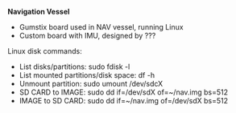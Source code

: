 **Navigation Vessel**

* Gumstix board used in NAV vessel, running Linux
* Custom board with IMU, designed by ???

Linux disk commands:
* List disks/partitions: sudo fdisk -l
* List mounted partitions/disk space: df -h
* Unmount partition: sudo umount /dev/sdcX
* SD CARD to IMAGE: sudo dd if=/dev/sdX of=~/nav.img bs=512
* IMAGE to SD CARD: sudo dd if=~/nav.img of=/dev/sdX bs=512
